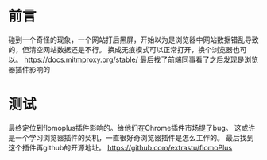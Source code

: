 # 前言
碰到一个奇怪的现象，一个网站打后黑屏，开始以为是浏览器中网站数据错乱导致的，但清空网站数据还是不行。
换成无痕模式可以正常打开，换个浏览器也可以。
https://docs.mitmproxy.org/stable/
最后找了前端同事看了之后发现是浏览器插件影响的

# 测试
最终定位到flomoplus插件影响的。给他们在Chrome插件市场提了bug。
这或许是一个学习浏览器插件的契机，一直很好奇浏览器插件是怎么工作的。
最后找到这个插件再github的开源地址。
https://github.com/extrastu/flomoPlus